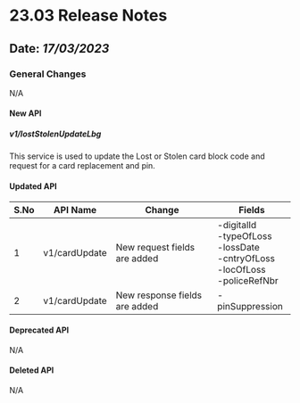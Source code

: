 # 23.03 Release Notes

## Date: *17/03/2023*

### General Changes

N/A

#### New API

##### *v1/lostStolenUpdateLbg*

This service is used to update the Lost or Stolen card block code and request for a card replacement and pin.

#### Updated API

| S.No | API Name      | Change                        | Fields                                                                                          |
|------|---------------|-------------------------------|-------------------------------------------------------------------------------------------------|
| 1    | v1/cardUpdate | New request fields are added  | -digitalId<br/> -typeOfLoss<br/> -lossDate<br/> -cntryOfLoss<br/> -locOfLoss<br/> -policeRefNbr |
| 2    | v1/cardUpdate | New response fields are added | -pinSuppression                                                                                 |

#### Deprecated API

N/A

#### Deleted API

N/A